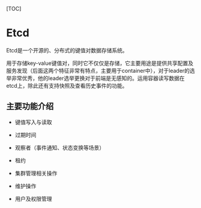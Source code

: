 [TOC]

# Etcd

Etcd是一个开源的、分布式的键值对数据存储系统。

用于存储key-value键值对，同时它不仅仅是存储，它主要用途是提供共享配置及服务发现（后面这两个特征非常有特点，主要用于container中），对于leader的选举非常优秀，他的leader选举更换对于前端是无感知的。运用容器读写数据在etcd上，除此还有支持快照及查看历史事件的功能。



## 主要功能介绍

* 键值写入与读取

* 过期时间

* 观察者（事件通知、状态变换等场景）

* 租约

* 集群管理相关操作

* 维护操作

* 用户及权限管理